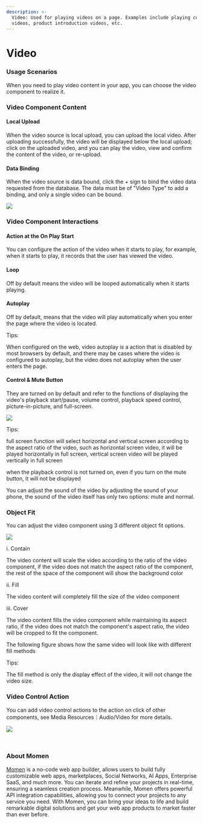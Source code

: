 ```yaml
---
description: >-
  Video: Used for playing videos on a page. Examples include playing course
  videos, product introduction videos, etc.
---
```


# Video

### **Usage Scenarios**

When you need to play video content in your app, you can choose the video component to realize it.

### **Video Component Content**

#### **Local Upload**

When the video source is local upload, you can upload the local video. After uploading successfully, the video will be displayed below the local upload; click on the uploaded video, and you can play the video, view and confirm the content of the video, or re-upload.

#### **Data Binding**

When the video source is data bound, click the + sign to bind the video data requested from the database. The data must be of "Video Type" to add a binding, and only a single video can be bound.

![](<../.gitbook/assets/3 (64).png>)

### **Video Component Interactions**

#### **Action at the On Play Start**

You can configure the action of the video when it starts to play, for example, when it starts to play, it records that the user has viewed the video.

#### **Loop**

Off by default means the video will be looped automatically when it starts playing.

#### **Autoplay**

Off by default, means that the video will play automatically when you enter the page where the video is located.

Tips:

When configured on the web, video autoplay is a action that is disabled by most browsers by default, and there may be cases where the video is configured to autoplay, but the video does not autoplay when the user enters the page.

#### **Control & Mute Button**

They are turned on by default and refer to the functions of displaying the video's playback start/pause, volume control, playback speed control, picture-in-picture, and full-screen.

![](<../.gitbook/assets/4 (61).png>)

Tips:

full screen function will select horizontal and vertical screen according to the aspect ratio of the video, such as horizontal screen video, it will be played horizontally in full screen, vertical screen video will be played vertically in full screen

when the playback control is not turned on, even if you turn on the mute button, it will not be displayed

You can adjust the sound of the video by adjusting the sound of your phone, the sound of the video itself has only two options: mute and normal.

### **Object Fit**

You can adjust the video component using 3 different object fit options.

![](<../.gitbook/assets/5 (48).png>)

i. Contain

The video content will scale the video according to the ratio of the video component, if the video does not match the aspect ratio of the component, the rest of the space of the component will show the background color

ii. Fill

The video content will completely fill the size of the video component

iii. Cover

The video content fills the video component while maintaining its aspect ratio, if the video does not match the component's aspect ratio, the video will be cropped to fit the component.

The following figure shows how the same video will look like with different fill methods

Tips:

The fill method is only the display effect of the video, it will not change the video size.

### **Video Control Action**

You can add video control actions to the action on click of other components, see Media Resources｜Audio/Video for more details.

![](<../.gitbook/assets/6 (2).jpeg>)

​​​​

### **About Momen​​​​​​**

[Momen](https://momen.app/?channel=blog-about) is a no-code web app builder, allows users to build fully customizable web apps, marketplaces, Social Networks, AI Apps, Enterprise SaaS, and much more. You can iterate and refine your projects in real-time, ensuring a seamless creation process. Meanwhile, Momen offers powerful API integration capabilities, allowing you to connect your projects to any service you need. With Momen, you can bring your ideas to life and build remarkable digital solutions and get your web app products to market faster than ever before.​​
